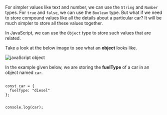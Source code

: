 For simpler values like text and number,
we can use the `String` and `Number` types.
For `true` and `false`,
we can use the `Boolean` type.
But what if we need to store compound values
like all the details about a particular car?
It will be much simpler to store
all these values together.

In JavaScript, we can use
the `Object` type to store such values
that are related.

Take a look at the below image to see
what an **object** looks like.

![javaScript object](https://ucarecdn.com/1b37cf46-3a65-4c02-b89b-f389135ba74a/jsbestpractices.png)

In the example given below,
we are storing the **fuelType** of a car
in an object named `car`.

<codeblock language="javascript" type="lesson">
<code>
const car = {
  fuelType: "diesel"
};

console.log(car);

</code>
</codeblock>
